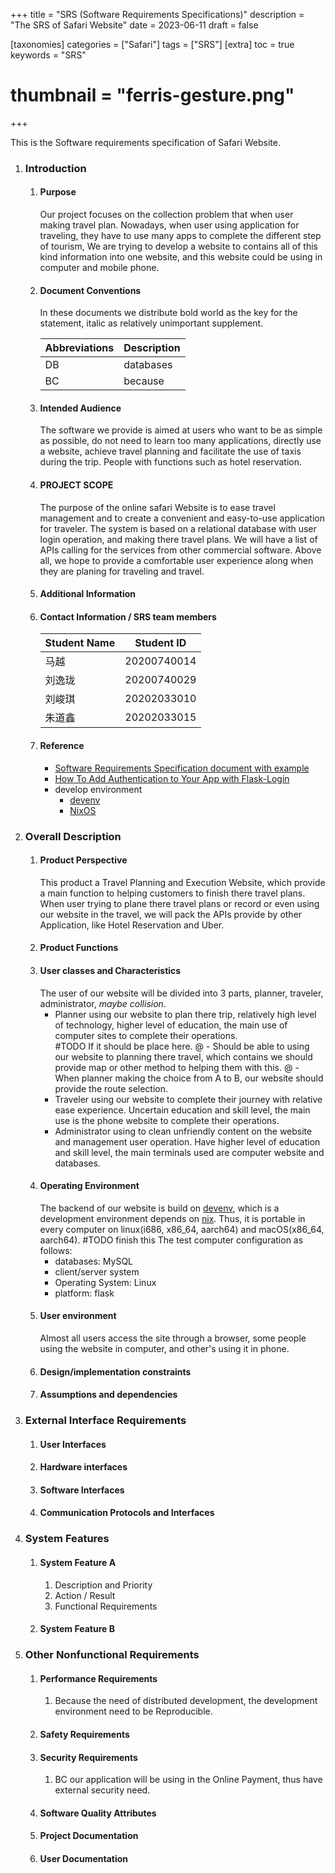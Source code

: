 +++
title = "SRS (Software Requirements Specifications)"
description = "The SRS of Safari Website"
date = 2023-06-11
draft = false

[taxonomies]
categories = ["Safari"]
tags = ["SRS"]
[extra]
toc = true
keywords = "SRS"
# thumbnail = "ferris-gesture.png"
+++

This is the Software requirements specification of Safari Website.

<!-- more -->

1. ### Introduction
    1. #### Purpose
        Our project focuses on the collection problem that when user making travel plan. Nowadays, when user using application for traveling, they have to use many apps to complete the different step of tourism, We are trying to develop a website to contains all of this kind information into one website, and this website could be using in computer and mobile phone.
    2. #### Document Conventions
        In these documents we distribute bold world as the key for the statement, italic as relatively unimportant supplement.

        Abbreviations | Description
        ------------- | -----------
        DB            | databases
        BC            | because

    3. #### Intended Audience
        The software we provide is aimed at users who want to be as simple as possible, do not need to learn too many applications, directly use a website, achieve travel planning and facilitate the use of taxis during the trip. People with functions such as hotel reservation.
    4. #### PROJECT SCOPE
        The purpose of the online safari Website is to ease travel management and to create a convenient and easy-to-use application for traveler. The system is based on a relational database with user login operation, and making there travel plans. We will have a list of APIs calling for the services from other commercial software. Above all, we hope to provide a comfortable user experience along when they are planing for traveling and travel.
    5. #### Additional Information
    6. #### Contact Information / SRS team members
        Student Name | Student ID
        ------------ | ---------
        马越         | 20200740014
        刘逸珑       | 20200740029
        刘峻琪       | 20202033010
        朱道鑫       | 20202033015

    7. #### Reference
        - [Software Requirements Specification document with example](https://krazytech.com/projects/sample-software-requirements-specificationsrs-report-airline-database)
        - [How To Add Authentication to Your App with Flask-Login](https://www.digitalocean.com/community/tutorials/how-to-add-authentication-to-your-app-with-flask-login)
        - develop environment
            - [devenv](https://devenv.sh/)
            - [NixOS](https://nixos.org/)
2. ### Overall Description
    1. #### Product Perspective
        This product a Travel Planning and Execution Website, which provide a main function to helping customers to finish there travel plans.
        When user trying to plane there travel plans or record or even using our website in the travel, we will pack the APIs provide by other Application, like Hotel Reservation and Uber.
    2. #### Product Functions
    3. #### User classes and Characteristics
        The user of our website will be divided into 3 parts, planner, traveler, administrator, *maybe collision*.
        - Planner
            using our website to plan there trip, relatively high level of technology, higher level of education, the main use of computer sites to complete their operations.  
            #TODO If it should be place here.
            @ - Should be able to using our website to planning there travel, which contains we should provide map or other method to helping them with this.
            @ - When planner making the choice from A to B, our website should provide the route selection.
        - Traveler
            using our website to complete their journey with relative ease experience. Uncertain education and skill level, the main use is the phone website to complete their operations.
        - Administrator
            using to clean unfriendly content on the website and management user operation. Have higher level of education and skill level, the main terminals used are computer website and databases.
    4. #### Operating Environment
        The backend of our website is build on [devenv](https://devenv.sh/), which is a development environment depends on [nix](https://nixos.org/). Thus, it is portable in every computer on linux(i686, x86_64, aarch64) and macOS(x86_64, aarch64).
        #TODO finish this
        The test computer configuration as follows:
        - databases: MySQL
        - client/server system
        - Operating System: Linux
        - platform: flask
    5. #### User environment
        Almost all users access the site through a browser, some people using the website in computer, and other's using it in phone.
    6. #### Design/implementation constraints
    7. #### Assumptions and dependencies
3. ### External Interface Requirements
    1. #### User Interfaces
    2. #### Hardware interfaces
    3. #### Software Interfaces
    4. #### Communication Protocols and Interfaces
4. ### System Features
    1. #### System Feature A
        1. Description and Priority
        2. Action / Result
        3. Functional Requirements
    2. #### System Feature B
5. ### Other Nonfunctional Requirements
    1. #### Performance Requirements
        1. Because the need of distributed development, the development environment need to be Reproducible.
    2. #### Safety Requirements
    3. #### Security Requirements
        1. BC our application will be using in the Online Payment, thus have external security need.
    4. #### Software Quality Attributes
    5. #### Project Documentation
    6. #### User Documentation

